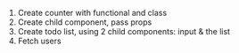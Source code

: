 1. Create counter with functional and class
2. Create child component, pass props
3. Create todo list, using 2 child components: input & the list
4. Fetch users
